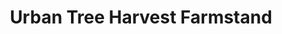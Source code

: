 ---
title: "Urban Tree Harvest Farmstand"
url: /philadelphia/urban-tree-harvest-farmstand/
shop: Hofladen
---
